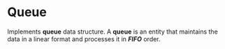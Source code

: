 # Queue
Implements **queue** data structure. A **queue** is an entity that maintains the data in a linear format and 
processes it in ***FIFO*** order.
